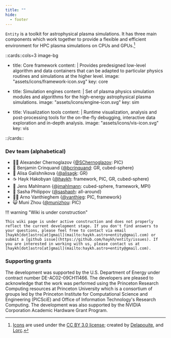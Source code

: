 ```yaml
---
title: ""
hide:
  - footer
---
```


<link rel="stylesheet" href="css/neotoroi/neoteroi-mkdocs.min.css">
<link rel="stylesheet" href="css/neotoroi/neoteroi-cards.css">
<link rel="stylesheet" href="css/neotoroi/neoteroi-timeline.css">
<link rel="stylesheet" href="css/neotoroi/neoteroi-gantt.css">
<link rel="stylesheet" href="css/neotoroi/neoteroi-spantable.css">

<div class="entity-cover"></div>

`Entity` is a toolkit for astrophysical plasma simulations. It has three main components which work together to provide a flexible and efficient environment for HPC plasma simulations on CPUs and GPUs.[^1]

::cards::cols=3 image-bg

- title: Core framework
  content: |
    Provides predesigned low-level algorithm and data containers that can be adapted to particular physics routines and simulations at the higher level.
  image: "assets/icons/framework-icon.svg"
  key: core

- title: Simulation engines
  content: |
    Set of plasma physics simulation modules and algorithms for the high-energy astrophysical plasma simulations.
  image: "assets/icons/engine-icon.svg"
  key: sim

- title: Visualization tools
  content: |
    Runtime visualization, analysis and post-processing tools for the on-the-fly debugging, interactive data exploration and in-depth analysis. 
  image: "assets/icons/vis-icon.svg"
  key: vis

::/cards::

### Dev team (alphabetical)

* 💁‍♂️ Alexander Chernoglazov {[@SChernoglazov](https://github.com/SChernoglazov): PIC}
* :tea: Benjamin Crinquand {[@bcrinquand](https://github.com/bcrinquand): GR, cubed-sphere}
* :bubble_tea: Alisa Galishnikova {[@alisagk](https://github.com/alisagk): GR}
* :coffee: Hayk Hakobyan {[@haykh](https://github.com/haykh): framework, PIC, GR, cubed-sphere}
* :potato: Jens Mahlmann {[@jmahlmann](https://github.com/jmahlmann): cubed-sphere, framework, MPI}
* :dolphin: Sasha Philippov {[@sashaph](https://github.com/sashaph): all-around}
* 🤷‍♂️ Arno Vanthieghem {[@vanthieg](https://github.com/vanthieg): PIC, framework}
* 😺 Muni Zhou {[@munizhou](https://github.com/munizhou): PIC}

!!! warning "Wiki is under construction"

    This wiki page is under active construction and does not properly reflect the current development stage. If you don't find answers to your questions, please feel free to contact via email [haykh[dot]astro[at]gmail](mailto:haykh.astro+entity@gmail.com) or submit a [github issue](https://github.com/haykh/entity/issues). If you are interested in working with us, please contact us at [haykh[dot]astro[at]gmail](mailto:haykh.astro+entity@gmail.com).

<!-- ### Timeline -->

<!-- 
::timeline::

- title: First public version
  content: v0.8 includes single-node SR PIC simulation engine, and the preliminary version of the on-the-fly visualization tool (nttiny).
  icon: v0.8
  sub_title: 2023-Jan
  key: v0-8
- title: GRPIC
  content: v0.9 will introduce the GRPIC engine with a spherical and quasi-spherical 2.5D Kerr-Schild metric.
  icon: v0.9
  sub_title: 2023-Jul
  key: v0-9
- title: First official release
  content: v1.0 will be the first official release of the Entity toolkit. It will fully support SR and GR PIC simulations on multiple nodes (GPU & CPU) in arbitrary geometries.
  icon: v1.0
  sub_title: 2023-Fall
  key: v1-0
- title: Advanced features
  content: TBD (cubed-sphere, QED, force-free, etc.).
  icon: v1.1
  sub_title: late 2023
  key: v1-1

::/timeline:: -->

### Supporting grants

The development was supported by the <span>U.S. Department of Energy</span> under contract number DE-AC02-09CH11466. The developers are pleased to acknowledge that the work was performed using the Princeton Research Computing resources at <span>Princeton University</span> which is a consortium of groups led by the Princeton Institute for Computational Science and Engineering (PICSciE) and Office of Information Technology's Research Computing. The development was also supported by the <span>NVIDIA Corporation</span> Academic Hardware Grant Program.

[^1]: [Icons](https://game-icons.net/) are used under the [CC BY 3.0 license](https://creativecommons.org/licenses/by/3.0/); created by [Delapouite](https://delapouite.com/), and [Lorc](https://lorcblog.blogspot.com/).

<script>
  // run script on document load
  document.addEventListener('DOMContentLoaded', () => {
    const el = document.getElementById('dev-team-alphabetical');
    let ul = el.nextElementSibling;
    if (ul) {
      ul.children.forEach(li => {
        const tags_str = />:(.*)\}/.exec(li.innerHTML)[1];
        const tags = tags_str.split(',').map(c => c.trim());
        li.innerHTML = li.innerHTML.replace(tags_str, tags.map(t => `<span class="tag ${t.toLowerCase().replace(' ', '_')}">${t}</span>`).join(''));
      });
    }
  });
</script>

